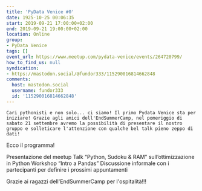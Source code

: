 ```yaml
---
title: 'PyData Venice #0'
date: 1925-10-25 00:06:35
start: 2019-09-21 17:00:00+02:00
end: 2019-09-21 19:00:00+02:00
location: Online
group:
- PyData Venice
tags: []
event_url: https://www.meetup.com/pydata-venice/events/264720799/
how_to_find_us: null
syndication:
- https://mastodon.social/@fundor333/115290016814662848
comments:
  host: mastodon.social
  username: fundor333
  id: '115290016814662848'
---
```

    Cari pythonisti e non solo... ci siamo! Il primo Pydata Venice sta per iniziare! Grazie agli amici dell'EndSummerCamp, nel pomeriggio di sabato 21 settembre avremo la possibilità di presentare il nostro gruppo e solleticare l'attenzione con qualche bel talk pieno zeppo di dati!

Ecco il programma!

Presentazione del meetup
Talk “Python, Sudoku & RAM” sull’ottimizzazione in Python
Workshop “Intro a Pandas”
Discussione informale con i partecipanti per definire i prossimi appuntamenti

Grazie ai ragazzi dell'EndSummerCamp per l'ospitalità!!!
